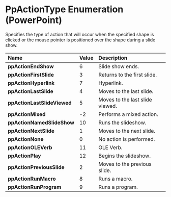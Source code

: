 
# PpActionType Enumeration (PowerPoint)

Specifies the type of action that will occur when the specified shape is clicked or the mouse pointer is positioned over the shape during a slide show.



|**Name**|**Value**|**Description**|
|:-----|:-----|:-----|
| **ppActionEndShow**|6|Slide show ends.|
| **ppActionFirstSlide**|3|Returns to the first slide.|
| **ppActionHyperlink**|7|Hyperlink.|
| **ppActionLastSlide**|4|Moves to the last slide.|
| **ppActionLastSlideViewed**|5|Moves to the last slide viewed.|
| **ppActionMixed**|-2|Performs a mixed action.|
| **ppActionNamedSlideShow**|10|Runs the slideshow.|
| **ppActionNextSlide**|1|Moves to the next slide.|
| **ppActionNone**|0|No action is performed.|
| **ppActionOLEVerb**|11|OLE Verb.|
| **ppActionPlay**|12|Begins the slideshow.|
| **ppActionPreviousSlide**|2|Moves to the previous slide.|
| **ppActionRunMacro**|8|Runs a macro.|
| **ppActionRunProgram**|9|Runs a program.|
